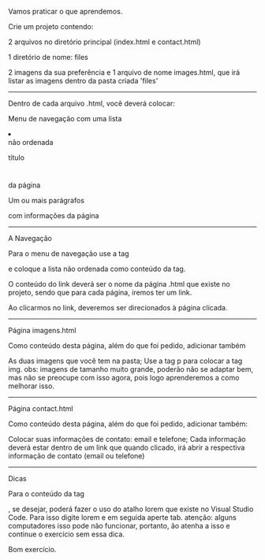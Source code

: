 Vamos praticar o que aprendemos.

Crie um projeto contendo:

2 arquivos no diretório principal (index.html e contact.html)

1 diretório de nome: files

2 imagens da sua preferência e 1 arquivo de nome images.html, que irá listar as imagens dentro da pasta criada 'files'



---------------------------------------------

Dentro de cada arquivo .html, você deverá colocar:


Menu de navegação com uma lista <li></li> não ordenada <ul></ul>


título <h1></h1> da página


Um ou mais parágrafos <p></p> com informações da página

--------------------------------------------------

A Navegação

Para o menu de navegação use a tag <nav></nav> e coloque a lista não ordenada como conteúdo da tag.

O conteúdo do link deverá ser o nome da página .html que existe no projeto, sendo que para cada página, iremos ter um link.

Ao clicarmos no link, deveremos ser direcionados à página clicada.

--------------------------

Página imagens.html

Como conteúdo desta página, além do que foi pedido, adicionar também

As duas imagens que você tem na pasta;
Use a tag p para colocar a tag img.
obs: imagens de tamanho muito grande, poderão não se adaptar bem, mas não se preocupe com isso agora, pois logo aprenderemos a como melhorar isso.

--------------------------

Página contact.html

Como conteúdo desta página, além do que foi pedido, adicionar também:

Colocar suas informações de contato: email e telefone;
Cada informação deverá estar dentro de um link que quando clicado, irá abrir a respectiva informação de contato (email ou telefone)

--------------------------------


Dicas

Para o conteúdo da tag <p></p>, se desejar, poderá fazer o uso do atalho lorem que existe no Visual Studio Code.
Para isso digite lorem e em seguida aperte tab.
atenção: alguns computadores isso pode não funcionar, portanto, ão atenha a isso e continue o exercício sem essa dica.

Bom exercício.